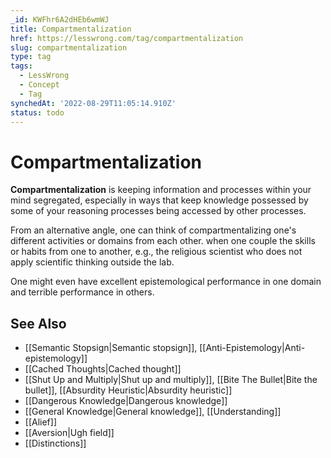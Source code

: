```yaml
---
_id: KWFhr6A2dHEb6wmWJ
title: Compartmentalization
href: https://lesswrong.com/tag/compartmentalization
slug: compartmentalization
type: tag
tags:
  - LessWrong
  - Concept
  - Tag
synchedAt: '2022-08-29T11:05:14.910Z'
status: todo
---
```


# Compartmentalization

**Compartmentalization** is keeping information and processes within your mind segregated, especially in ways that keep knowledge possessed by some of your reasoning processes being accessed by other processes.

From an alternative angle, one can think of compartmentalizing one's different activities or domains from each other. when one couple the skills or habits from one to another, e.g., the religious scientist who does not apply scientific thinking outside the lab. 

One might even have excellent epistemological performance in one domain and terrible performance in others.

## See Also

- [[Semantic Stopsign|Semantic stopsign]], [[Anti-Epistemology|Anti-epistemology]]
- [[Cached Thoughts|Cached thought]]
- [[Shut Up and Multiply|Shut up and multiply]], [[Bite The Bullet|Bite the bullet]], [[Absurdity Heuristic|Absurdity heuristic]]
- [[Dangerous Knowledge|Dangerous knowledge]]
- [[General Knowledge|General knowledge]], [[Understanding]]
- [[Alief]]
- [[Aversion|Ugh field]]
- [[Distinctions]]

